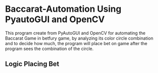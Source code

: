 # Baccarat-Automation Using PyautoGUI and OpenCV

This program create from PyAutoGUI and OpenCV for automating the Baccarat Game in betfury game, by analyzing its color circle combination and to decide how much,
the program will place bet on game after the program sees the combination of the circle.

## Logic Placing Bet

